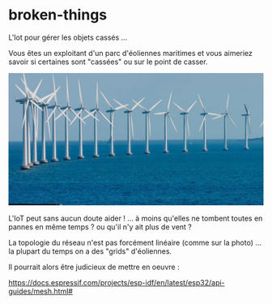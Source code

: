 # broken-things
L'Iot pour gérer les objets cassés ...

Vous êtes un exploitant d'un parc d'éoliennes maritimes et vous aimeriez savoir si 
certaines sont "cassées" ou sur le point de casser.

![](eolien.jpg)

L'IoT peut sans aucun doute aider ! ... 
à moins qu'elles ne tombent toutes en pannes en même temps ? ou qu'il n'y ait plus de vent ?


La topologie du réseau n'est pas forcément linéaire (comme sur la
photo) ... la plupart du temps on a des "grids" d'éoliennes.

Il pourrait alors être judicieux de mettre en oeuvre :

https://docs.espressif.com/projects/esp-idf/en/latest/esp32/api-guides/mesh.html#
